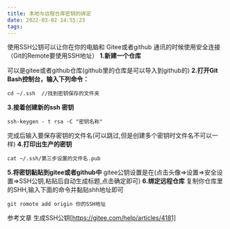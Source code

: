 ```yaml
---
title: 本地与远程仓库密钥的绑定
date: 2022-03-02 14:55:23
tags:
---
```

使用SSH公钥可以让你在你的电脑和 Gitee或者github 通讯的时候使用安全连接（Git的Remote要使用SSH地址）
**1.新建一个仓库**

可以是gitee或者github仓库(github里的仓库是可以导入到github的)
**2.打开Git Bash控制台，输入下列命令：**
```
cd ~/.ssh  //找到密钥保存的文件夹
```
**3.接着创建新的ssh 密钥**
```
ssh-keygen - t rsa -C "密钥名称"
```
完成后输入要保存密钥的文件名(可以跳过,但是创建多个密钥时文件名不可以一样)
**4.打印出生产的密钥**
```
cat ~/.ssh/第三步设置的文件名.pub
```
**5.将密钥黏贴到gitee或者github中**
gitee公钥设置是在(点击头像=>设置=>安全设置=>SSH公钥,粘贴后自动生成标题,点击确定即可)
**6.绑定远程仓库**
复制你仓库里的SHH,输入下面的命令并黏贴shh地址即可 
```
git romote add origin 你的SSH地址
```

参考文章 生成SSH公钥[https://gitee.com/help/articles/4181]


